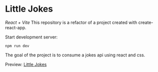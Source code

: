 # Little Jokes

*React + Vite*
This repository is a refactor of a project created with create-react-app.

Start development server:
```
npm run dev
```

The goal of the project is to consume a jokes api using react and css.

Preview: [Little Jokes](https://little-jokes.netlify.app/)

